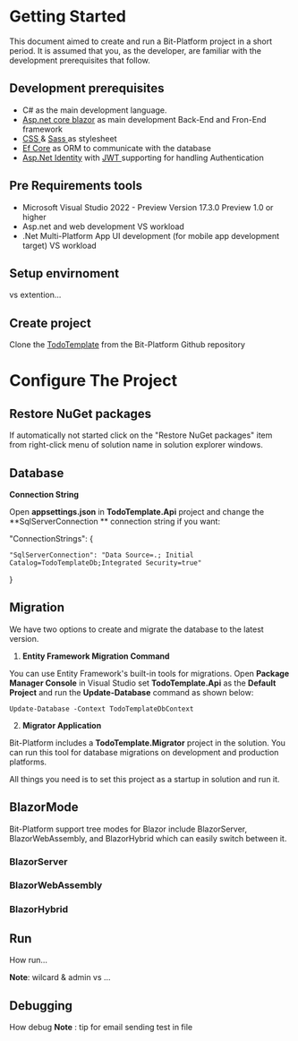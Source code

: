 # Getting Started

This document aimed to create and run a Bit-Platform project in a short period. It is assumed that you, as the developer, are familiar with the development prerequisites that follow.

## Development prerequisites

- C# as the main development language.
- [Asp.net core blazor](https://docs.microsoft.com/en-us/aspnet/core/blazor/?view=aspnetcore-6.0) as main development Back-End and Fron-End framework
- [CSS ](https://www.google.com/url?sa=t&amp;rct=j&amp;q=&amp;esrc=s&amp;source=web&amp;cd=&amp;cad=rja&amp;uact=8&amp;ved=2ahUKEwji-KOu0pj4AhWwm_0HHeZQDzoQFnoECAgQAQ&amp;url=https%3A%2F%2Fwww.w3schools.com%2Fcss%2F&amp;usg=AOvVaw0Xtbw_GBAChsgvZNkPLVGb)&amp; [Sass ](https://www.google.com/url?sa=t&amp;rct=j&amp;q=&amp;esrc=s&amp;source=web&amp;cd=&amp;cad=rja&amp;uact=8&amp;ved=2ahUKEwjvgoO60pj4AhUCi_0HHVmXBMkQFnoECAgQAQ&amp;url=https%3A%2F%2Fsass-lang.com%2F&amp;usg=AOvVaw0p_IRgLEbIPRGWtlW7Wph8)as stylesheet
- [Ef Core](https://docs.microsoft.com/en-us/ef/core/) as ORM to communicate with the database
- [Asp.Net Identity](https://docs.microsoft.com/en-us/aspnet/identity/overview/getting-started/introduction-to-aspnet-identity) with [JWT ](https://www.c-sharpcorner.com/article/jwt-authentication-and-authorization-in-net-6-0-with-identity-framework/)supporting for handling Authentication

## Pre Requirements tools

- Microsoft Visual Studio 2022 - Preview Version 17.3.0 Preview 1.0 or higher
- Asp.net and web development VS workload
- .Net Multi-Platform App UI development (for mobile app development target) VS workload

## Setup envirnoment
vs extention...


## Create project

Clone the [TodoTemplate](https://github.com/bitfoundation/bitplatform/tree/develop/src/Tooling/Bit.Tooling.Templates/TodoTemplate) from the Bit-Platform Github repository

# Configure The Project

## Restore NuGet packages

If automatically not started click on the &quot;Restore NuGet packages&quot; item from right-click menu of solution name in solution explorer windows.

## Database

**Connection String**

Open  **appsettings.json**  in  **TodoTemplate.Api**  project and change the  **SqlServerConnection ** connection string if you want:

&quot;ConnectionStrings&quot;: {

    "SqlServerConnection": "Data Source=.; Initial Catalog=TodoTemplateDb;Integrated Security=true"

}

## Migration

We have two options to create and migrate the database to the latest version.

1. **Entity Framework Migration Command**

You can use Entity Framework&#39;s built-in tools for migrations. Open  **Package Manager Console**  in Visual Studio set  **TodoTemplate.Api**  as the  **Default Project**  and run the  **Update-Database**  command as shown below:

    Update-Database -Context TodoTemplateDbContext

2. **Migrator Application**

Bit-Platform includes a **TodoTemplate.Migrator**  project in the solution. You can run this tool for database migrations on development and production platforms.

All things you need is to set this project as a startup in solution and run it.

## BlazorMode
Bit-Platform support tree modes for Blazor include BlazorServer, BlazorWebAssembly, and BlazorHybrid which can easily switch between it.

### BlazorServer

### BlazorWebAssembly

### BlazorHybrid

## Run
How run...

**Note**: wilcard & admin vs ...

## Debugging
How debug
**Note** : tip for email sending test in file

